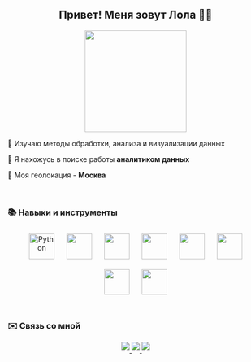 ## <div align="center">Привет! Меня зовут Лола 👨‍💻 </div>  
  

<div align="center">
<img src="https://user-images.githubusercontent.com/74038190/216654141-4aa6ba4c-aa36-481a-bb65-56ee85d87de3.gif" align="center" height="" width="200" />
</div> 


🔸  Изучаю методы обработки, анализа и визуализации данных

🔸  Я нахожусь в поиске работы **аналитиком данных**  

🔸  Моя геолокация - **Москва**  
  

  

<br/>  


### 📚 Навыки и инструменты  


<div align="center">  
<a target="_blank"><img style="margin: 10px" src="https://profilinator.rishav.dev/skills-assets/python-original.svg" alt="Python" height="50" /></a>
<a target="_blank"><img style="margin: 10px" src="https://www.svgrepo.com/show/331760/sql-database-generic.svg" height="50" /></a>
<a target="_blank"><img style="margin: 10px" src="https://www.svgrepo.com/show/354127/numpy.svg" height="50" /></a>
<a target="_blank"><img style="margin: 10px" src="https://upload.wikimedia.org/wikipedia/commons/thumb/2/22/Pandas_mark.svg/1200px-Pandas_mark.svg.png" height="50" /></a>
<a target="_blank"><img style="margin: 10px" src="https://avatars.githubusercontent.com/u/22799945?s=200&v=4" height="50" /></a>
<a target="_blank"><img style="margin: 10px" src="https://www.svgrepo.com/show/353597/confluence.svg" height="50" /></a>
<a target="_blank"><img style="margin: 10px" src="https://cdn.worldvectorlogo.com/logos/jira-1.svg" height="50" /></a>
<a target="_blank"><img style="margin: 10px" src="https://www.svgrepo.com/show/353949/jupyter.svg" height="50" /></a> 

</div>

</td><td valign="top" width="33%">



</td><td valign="top" width="33%">



</td></tr></table>  

<br/>  


### ✉️ Связь со мной 
<div align="center">
<a href="https://t.me/lol_bl_ch" target="_blank">
<img src='https://camo.githubusercontent.com/0d277f30e97eb30668915f42bedc505a74d54a1bb8990a158b14368624f3c322/68747470733a2f2f696d672e736869656c64732e696f2f62616467652f54656c656772616d2d626c75653f6c6f676f3d74656c656772616d266c6f676f436f6c6f723d7768697465267374796c653d666f722d7468652d6261646765' style="margin-bottom: 5px;" />
</a>  

<a href="mailto:l01o4@mail.ru" target="_blank">
<img src='https://img.shields.io/badge/Gmail-D14836?style=for-the-badge&logo=gmail&logoColor=white' style="margin-bottom: 5px;" />
</a>  

<a href="https://github.com/l01o444" target="_blank">
<img src='https://img.shields.io/badge/GitHub-100000?style=for-the-badge&logo=github&logoColor=white' style="margin-bottom: 5px;" />
</a> 

</div>  
  


